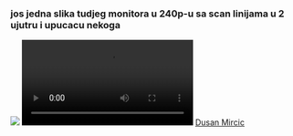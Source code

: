 ### jos jedna slika tudjeg monitora u 240p-u sa scan linijama u 2 ujutru i upucacu nekoga
![](https://media.giphy.com/media/ej1Kl0PKI87IhBz4zR/giphy.gif)
![](https://i.imgur.com/ApidQvb.mp4)
[Dusan Mircic](mailto:dusanmircic@protonmail.com?subject=[GitHub]%20megakulpitanje)
